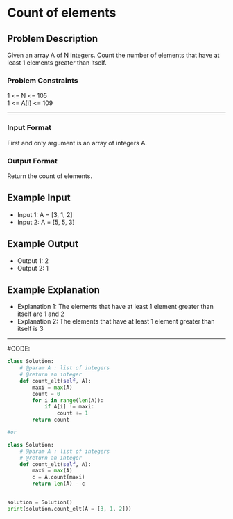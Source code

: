 # Count of elements

## Problem Description
Given an array A of N integers. 
Count the number of elements that have at least 1 elements greater than itself.

### Problem Constraints
1 <= N <= 105 </br>
1 <= A[i] <= 109

---

### Input Format
First and only argument is an array of integers A.

### Output Format
Return the count of elements.

## Example Input
- Input 1:
  A = [3, 1, 2]
- Input 2:
  A = [5, 5, 3]

## Example Output
- Output 1:
  2
- Output 2:
  1

## Example Explanation
- Explanation 1:
    The elements that have at least 1 element greater than itself are 1 and 2
- Explanation 2:
    The elements that have at least 1 element greater than itself is 3

---

#CODE:

```python
class Solution:
    # @param A : list of integers
    # @return an integer
    def count_elt(self, A):
        maxi = max(A)
        count = 0
        for i in range(len(A)):
            if A[i] != maxi:
                count += 1
        return count            

#or

class Solution:
    # @param A : list of integers
    # @return an integer
    def count_elt(self, A):
        maxi = max(A)
        c = A.count(maxi)
        return len(A) - c


solution = Solution()
print(solution.count_elt(A = [3, 1, 2]))
```

